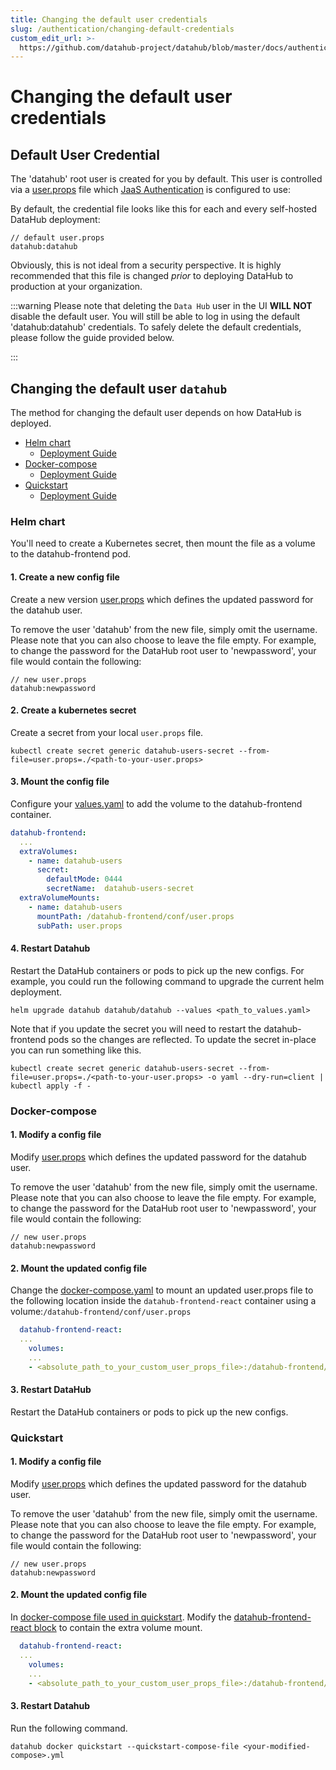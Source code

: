 ```yaml
---
title: Changing the default user credentials
slug: /authentication/changing-default-credentials
custom_edit_url: >-
  https://github.com/datahub-project/datahub/blob/master/docs/authentication/changing-default-credentials.md
---
```


# Changing the default user credentials

## Default User Credential

The 'datahub' root user is created for you by default. This user is controlled via a [user.props](https://github.com/datahub-project/datahub/blob/master/datahub-frontend/conf/user.props) file which [JaaS Authentication](./guides/jaas.md) is configured to use:

By default, the credential file looks like this for each and every self-hosted DataHub deployment:

```
// default user.props
datahub:datahub
```

Obviously, this is not ideal from a security perspective. It is highly recommended that this file
is changed _prior_ to deploying DataHub to production at your organization.

:::warning
Please note that deleting the `Data Hub` user in the UI **WILL NOT** disable the default user.
You will still be able to log in using the default 'datahub:datahub' credentials.
To safely delete the default credentials, please follow the guide provided below.

:::

## Changing the default user `datahub`

The method for changing the default user depends on how DataHub is deployed.

- [Helm chart](#helm-chart)
  - [Deployment Guide](/docs/deploy/kubernetes.md)
- [Docker-compose](#docker-compose)
  - [Deployment Guide](../../docker/README.md)
- [Quickstart](#quickstart)
  - [Deployment Guide](/docs/quickstart.md)

### Helm chart

You'll need to create a Kubernetes secret, then mount the file as a volume to the datahub-frontend pod.

#### 1. Create a new config file

Create a new version [user.props](https://github.com/datahub-project/datahub/blob/master/datahub-frontend/conf/user.props) which defines the updated password for the datahub user.

To remove the user 'datahub' from the new file, simply omit the username. Please note that you can also choose to leave the file empty.
For example, to change the password for the DataHub root user to 'newpassword', your file would contain the following:

```
// new user.props
datahub:newpassword
```

#### 2. Create a kubernetes secret

Create a secret from your local `user.props` file.

```shell
kubectl create secret generic datahub-users-secret --from-file=user.props=./<path-to-your-user.props>
```

#### 3. Mount the config file

Configure your [values.yaml](https://github.com/acryldata/datahub-helm/blob/master/charts/datahub/values.yaml#LL22C1-L22C1) to add the volume to the datahub-frontend container.

```yaml
datahub-frontend:
  ...
  extraVolumes:
    - name: datahub-users
      secret:
        defaultMode: 0444
        secretName:  datahub-users-secret
  extraVolumeMounts:
    - name: datahub-users
      mountPath: /datahub-frontend/conf/user.props
      subPath: user.props
```

#### 4. Restart Datahub

Restart the DataHub containers or pods to pick up the new configs.
For example, you could run the following command to upgrade the current helm deployment.

```shell
helm upgrade datahub datahub/datahub --values <path_to_values.yaml>
```

Note that if you update the secret you will need to restart the datahub-frontend pods so the changes are reflected. To update the secret in-place you can run something like this.

```
kubectl create secret generic datahub-users-secret --from-file=user.props=./<path-to-your-user.props> -o yaml --dry-run=client | kubectl apply -f -
```

### Docker-compose

#### 1. Modify a config file

Modify [user.props](https://github.com/datahub-project/datahub/blob/master/datahub-frontend/conf/user.props) which defines the updated password for the datahub user.

To remove the user 'datahub' from the new file, simply omit the username. Please note that you can also choose to leave the file empty.
For example, to change the password for the DataHub root user to 'newpassword', your file would contain the following:

```
// new user.props
datahub:newpassword
```

#### 2. Mount the updated config file

Change the [docker-compose.yaml](https://github.com/datahub-project/datahub/blob/master/docker/docker-compose.yml) to mount an updated user.props file to the following location inside the `datahub-frontend-react` container using a volume:`/datahub-frontend/conf/user.props`

```yaml
  datahub-frontend-react:
  ...
    volumes:
    ...
    - <absolute_path_to_your_custom_user_props_file>:/datahub-frontend/conf/user.props
```

#### 3. Restart DataHub

Restart the DataHub containers or pods to pick up the new configs.

### Quickstart

#### 1. Modify a config file

Modify [user.props](https://github.com/datahub-project/datahub/blob/master/datahub-frontend/conf/user.props) which defines the updated password for the datahub user.

To remove the user 'datahub' from the new file, simply omit the username. Please note that you can also choose to leave the file empty.
For example, to change the password for the DataHub root user to 'newpassword', your file would contain the following:

```
// new user.props
datahub:newpassword
```

#### 2. Mount the updated config file

In [docker-compose file used in quickstart](https://github.com/datahub-project/datahub/blob/master/docker/quickstart/docker-compose.quickstart.yml).
Modify the [datahub-frontend-react block](https://github.com/datahub-project/datahub/blob/master/docker/quickstart/docker-compose.quickstart.yml#L116) to contain the extra volume mount.

```yaml
  datahub-frontend-react:
  ...
    volumes:
    ...
    - <absolute_path_to_your_custom_user_props_file>:/datahub-frontend/conf/user.props
```

#### 3. Restart Datahub

Run the following command.

```
datahub docker quickstart --quickstart-compose-file <your-modified-compose>.yml
```
